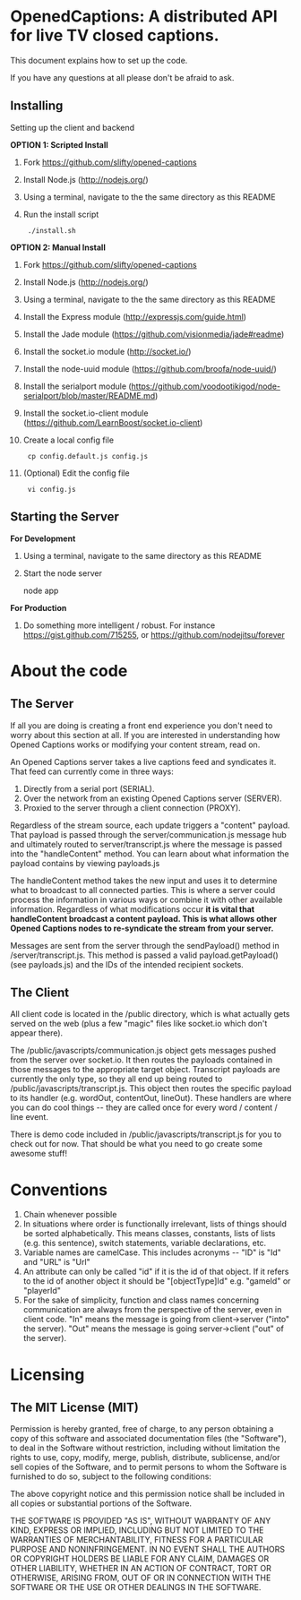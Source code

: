 OpenedCaptions: A distributed API for live TV closed captions.
=============

This document explains how to set up the code.

If you have any questions at all please don't be afraid to ask.

Installing
-------------

Setting up the client and backend

**OPTION 1: Scripted Install**

1. Fork https://github.com/slifty/opened-captions
1. Install Node.js (http://nodejs.org/)
1. Using a terminal, navigate to the the same directory as this README
1. Run the install script

		./install.sh

**OPTION 2: Manual Install**

1. Fork https://github.com/slifty/opened-captions
1. Install Node.js (http://nodejs.org/)
1. Using a terminal, navigate to the the same directory as this README
1. Install the Express module (http://expressjs.com/guide.html)
1. Install the Jade module (https://github.com/visionmedia/jade#readme)
1. Install the socket.io module (http://socket.io/)
1. Install the node-uuid module (https://github.com/broofa/node-uuid/)
1. Install the serialport module (https://github.com/voodootikigod/node-serialport/blob/master/README.md)
1. Install the socket.io-client module (https://github.com/LearnBoost/socket.io-client)
1. Create a local config file

		cp config.default.js config.js
		
1. (Optional) Edit the config file

		vi config.js


Starting the Server
-------------

**For Development**
1. Using a terminal, navigate to the same directory as this README
1. Start the node server

    node app

**For Production**
1. Do something more intelligent / robust.  For instance https://gist.github.com/715255, or https://github.com/nodejitsu/forever


About the code
=============

The Server
-------------

If all you are doing is creating a front end experience you don't need to worry about this section at all.  If you are interested in understanding how Opened Captions works or modifying your content stream, read on.

An Opened Captions server takes a live captions feed and syndicates it.  That feed can currently come in three ways:

1. Directly from a serial port (SERIAL).
1. Over the network from an existing Opened Captions server (SERVER).
1. Proxied to the server through a client connection (PROXY).

Regardless of the stream source, each update triggers a "content" payload.  That payload is passed through the server/communication.js message hub and ultimately routed to server/transcript.js where the message is passed into the "handleContent" method.  You can learn about what information the payload contains by viewing payloads.js 

The handleContent method takes the new input and uses it to determine what to broadcast to all connected parties.  This is where a server could process the information in various ways or combine it with other available information.  Regardless of what modifications occur **it is vital that handleContent broadcast a content payload. This is what allows other Opened Captions nodes to re-syndicate the stream from your server.**

Messages are sent from the server through the sendPayload() method in /server/transcript.js.  This method is passed a valid payload.getPayload() (see payloads.js) and the IDs of the intended recipient sockets.


The Client
-------------

All client code is located in the /public directory, which is what actually gets served on the web (plus a few "magic" files like socket.io which don't appear there).

The /public/javascripts/communication.js object gets messages pushed from the server over socket.io.  It then routes the payloads contained in those messages to the appropriate target object.  Transcript payloads are currently the only type, so they all end up being routed to /public/javascripts/transcript.js.  This object then routes the specific payload to its handler (e.g. wordOut, contentOut, lineOut).  These handlers are where you can do cool things -- they are called once for every word / content / line event.

There is demo code included in /public/javascripts/transcript.js for you to check out for now.  That should be what you need to go create some awesome stuff!



Conventions
=============

1. Chain whenever possible
1. In situations where order is functionally irrelevant, lists of things should be sorted alphabetically.  This means classes, constants, lists of lists (e.g. this sentence), switch statements, variable declarations, etc.
1. Variable names are camelCase.  This includes acronyms -- "ID" is "Id" and "URL" is "Url"
1. An attribute can only be called "id" if it is the id of that object.  If it refers to the id of another object it should be "[objectType]Id" e.g. "gameId" or "playerId"
1. For the sake of simplicity, function and class names concerning communication are always from the perspective of the server, even in client code.  "In" means the message is going from client->server ("into" the server).  "Out" means the message is going server->client ("out" of the server).


Licensing
=============
The MIT License (MIT)
-------------
Permission is hereby granted, free of charge, to any person obtaining a copy of this software and associated documentation files (the "Software"), to deal in the Software without restriction, including without limitation the rights to use, copy, modify, merge, publish, distribute, sublicense, and/or sell copies of the Software, and to permit persons to whom the Software is furnished to do so, subject to the following conditions:

The above copyright notice and this permission notice shall be included in all copies or substantial portions of the Software.

THE SOFTWARE IS PROVIDED "AS IS", WITHOUT WARRANTY OF ANY KIND, EXPRESS OR IMPLIED, INCLUDING BUT NOT LIMITED TO THE WARRANTIES OF MERCHANTABILITY, FITNESS FOR A PARTICULAR PURPOSE AND NONINFRINGEMENT. IN NO EVENT SHALL THE AUTHORS OR COPYRIGHT HOLDERS BE LIABLE FOR ANY CLAIM, DAMAGES OR OTHER LIABILITY, WHETHER IN AN ACTION OF CONTRACT, TORT OR OTHERWISE, ARISING FROM, OUT OF OR IN CONNECTION WITH THE SOFTWARE OR THE USE OR OTHER DEALINGS IN THE SOFTWARE.